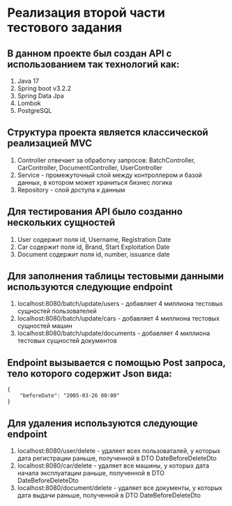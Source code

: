 # Реализация второй части тестового задания

## В данном проекте был создан API с использованием так технологий как:
1. Java 17
2. Spring boot v3.2.2
3. Spring Data Jpa
4. Lombok
5. PostgreSQL

## Структура проекта является классической реализацией MVC
1. Controller отвечает за обработку запросов: BatchController, CarController, DocumentController, UserController
2. Service - промежуточный слой между контроллером и базой данных, в котором может храниться бизнес логика
3. Repository - слой доступа к данным

## Для тестирования API было созданно нескольких сущностей
1. User содержит поля id, Username, Registration Date
2. Car содержит поля id, Brand, Start Exploitation Date
3. Document содержит поля id, number, issuance date

## Для заполнения таблицы тестовыми данными используются следующие endpoint
1. localhost:8080/batch/update/users - добавляет 4 миллиона тестовых сущностей пользователей
2. localhost:8080/batch/update/cars - добавляет 4 миллиона тестовых сущностей машин
3. localhost:8080/batch/update/documents - добавляет 4 миллиона тестовых сущностей документов

## Endpoint вызывается с помощью Post запроса, тело которого содержит Json вида:
```
{
    "beforeDate": "2005-03-26 00:00"
}
```

## Для удаления используются следующие endpoint
1. localhost:8080/user/delete - удаляет всех пользоваталей, у которых дата регистрации раньше, полученной в DTO DateBeforeDeleteDto
2. localhost:8080/car/delete - удаляет все машины, у которых дата начала эксплуатации раньше, полученной в DTO DateBeforeDeleteDto
3. localhost:8080/document/delete - удаляет все документы, у которых дата выдачи раньше, полученной в DTO DateBeforeDeleteDto
